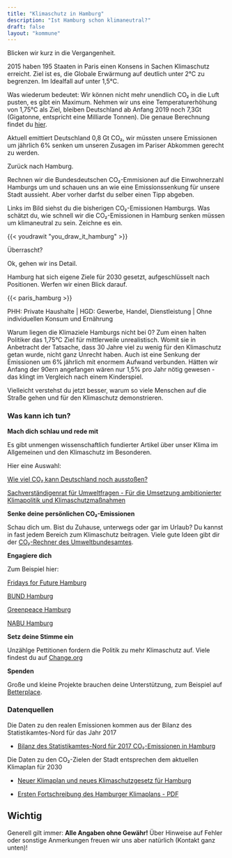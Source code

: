 ```yaml
---
title: "Klimaschutz in Hamburg"
description: "Ist Hamburg schon klimaneutral?"
draft: false
layout: "kommune"
---
```

  
Blicken wir kurz in die Vergangenheit.

2015 haben 195 Staaten in Paris einen Konsens in Sachen Klimaschutz erreicht.
Ziel ist es, die Globale Erwärmung auf deutlich unter 2°C zu begrenzen. Im Idealfall auf unter 1,5°C.

Was wiederum bedeutet: Wir können nicht mehr unendlich CO₂ in die Luft pusten, es gibt ein Maximum.
Nehmen wir uns eine Temperaturerhöhung von 1,75°C als Ziel, bleiben Deutschland ab Anfang 2019 noch 7,3Gt (Gigatonne, entspricht eine Milliarde Tonnen).
Die genaue Berechnung findet du [hier](https://scilogs.spektrum.de/klimalounge/wie-viel-co2-kann-deutschland-noch-ausstossen/).

Aktuell emittiert Deutschland 0,8 Gt CO₂, wir müssten unsere Emissionen um jährlich 6% senken um unseren Zusagen im Pariser Abkommen gerecht zu werden.

Zurück nach Hamburg.

Rechnen wir die Bundesdeutschen CO₂-Emmisionen auf die Einwohnerzahl Hamburgs um und schauen uns an wie eine Emissionssenkung für unsere Stadt aussieht. Aber vorher darfst du selber einen Tipp abgeben.

Links im Bild siehst du die bisherigen CO₂-Emissionen Hamburgs. Was schätzt du, wie schnell wir die CO₂-Emissionen in Hamburg senken müssen um klimaneutral zu sein. Zeichne es ein.

{{< youdrawit "you_draw_it_hamburg" >}}

Überrascht?

Ok, gehen wir ins Detail.

Hamburg hat sich eigene Ziele für 2030 gesetzt, aufgeschlüsselt nach Positionen. Werfen wir einen Blick darauf.

{{< paris_hamburg >}}

PHH: Private Haushalte | HGD: Gewerbe, Handel, Dienstleistung | Ohne individuellen Konsum und Ernährung

Warum liegen die Klimaziele Hamburgs nicht bei 0? Zum einen halten Politiker das 1,75°C Ziel für mittlerweile unrealistisch. Womit sie in Anbetracht der Tatsache, dass 30 Jahre viel zu wenig für den Klimaschutz getan wurde, nicht ganz Unrecht haben. Auch ist eine Senkung der Emissionen um 6% jährlich mit enormem Aufwand verbunden. Hätten wir Anfang der 90ern angefangen wären nur 1,5% pro Jahr nötig gewesen - das klingt im Vergleich nach einem Kinderspiel.

Vielleicht verstehst du jetzt besser, warum so viele Menschen auf die Straße gehen und für den Klimaschutz demonstrieren.

### Was kann ich tun?

**Mach dich schlau und rede mit**

Es gibt unmengen wissenschaftlich fundierter Artikel über unser Klima im Allgemeinen und den Klimaschutz im Besonderen.

Hier eine Auswahl:

[Wie viel CO₂ kann Deutschland noch ausstoßen?](https://scilogs.spektrum.de/klimalounge/wie-viel-co2-kann-deutschland-noch-ausstossen/)

[Sachverständigenrat für Umweltfragen - Für die Umsetzung ambitionierter Klimapolitik und Klimaschutzmaßnahmen](https://www.umweltrat.de/SharedDocs/Downloads/DE/04_Stellungnahmen/2016_2020/2019_09_Brief_Klimakabinett.html)

**Senke deine persönlichen CO₂-Emissionen**

Schau dich um. Bist du Zuhause, unterwegs oder gar im Urlaub? Du kannst in fast jedem Bereich zum Klimaschutz beitragen.
Viele gute Ideen gibt dir der [CO₂-Rechner des Umweltbundesamtes](https://uba.co2-rechner.de/de_DE/).

**Engagiere dich**

Zum Beispiel hier:

[Fridays for Future Hamburg](https://fridaysforfuture.de/ortsgruppen/hamburg/)

[BUND Hamburg](https://www.bund-hamburg.de/themen/umweltpolitik/klimaschutz/)

[Greenpeace Hamburg](https://www.greenpeace-hamburg.de/)

[NABU Hamburg](https://hamburg.nabu.de/umwelt-und-ressourcen/klimaschutz/index.html)

**Setz deine Stimme ein**

Unzählge Pettitionen fordern die Politik zu mehr Klimaschutz auf. Viele findest du auf [Change.org](https://www.change.org/search?q=klimaschutz)

**Spenden**

Große und kleine Projekte brauchen deine Unterstützung, zum Beispiel auf [Betterplace](https://www.betterplace.org/de/discover-projects?q=klimaschutz).

### Datenquellen

Die Daten zu den realen Emissionen kommen aus der Bilanz des Statistikamtes-Nord für das Jahr 2017

- [Bilanz des Statistikamtes-Nord für 2017 CO₂-Emissionen in Hamburg](https://www.hamburg.de/co2-bilanz-hh/)

Die Daten zu den CO₂-Zielen der Stadt entsprechen dem aktuellen Klimaplan für 2030

- [Neuer Klimaplan und neues Klimaschutzgesetz für Hamburg](https://www.hamburg.de/pressearchiv-fhh/13278828/2019-12-03-sk-bue-hamburger-klimaplan2019/)

- [Ersten Fortschreibung des Hamburger Klimaplans - PDF](https://www.hamburg.de/contentblob/13287332/bc25a62e559c42bfaae795775ef1ab4e/data/d-erste-fortschreibung-hamburger-klimaplan.pdf)


## Wichtig

Generell gilt immer: **Alle Angaben ohne Gewähr!** Über Hinweise auf
Fehler oder sonstige Anmerkungen freuen wir uns aber natürlich (Kontakt ganz unten)!
